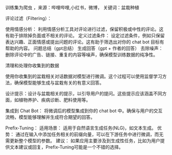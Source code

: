 
  训练集为爬虫 ，来源：哔哩哔哩,小红书，微博，
  关键词：盆栽种植

  评论过滤（Filtering）：
  
  使用情感分析： 利用情感分析工具对评论进行过滤，保留积极或中性的评论。这有助于排除掉负面或不相关的评论。
  定义过滤条件： 设定过滤条件，例如只保留表达兴趣、正面情感或提出问题的评论。这有助于筛选出对你的 chat bot 目标有帮助的内容。
  问题总结（gpt总结）  生成回答（gpt + 作者的回答）
  去除噪声： 删除评论中的广告、链接、重复的内容等噪声，确保模型训练数据的纯净性。

  清理和处理你收集到的数据
  
  使用你收集到的盆栽相关对话数据对模型进行微调。这个过程可以使用监督学习方法，确保模型能够生成与盆栽有关的有意义回答。
  
  设计提示：设计与盆栽相关的提示，以引导用户的提问。这些提示应该涵盖不同方面，如植物养护、疾病诊断、肥料使用等。
  
  集成到 Chat Bot：
  将微调后的模型集成到你的 chat bot 中。确保与用户的交互流畅，模型能够理解并生成符合期望的回答。


  Prefix-Tuning：
      适用场景： 适用于自然语言生成任务(NLG)，如文本生成。
      优势： 通过在输入中添加任务相关的前缀向量，可以在下游任务中进行微调，而无需更新整个模型的参数。
      建议： 如果应用主要涉及到生成性任务，比如为用户提供文本建议或回复，Prefix-Tuning可能是一个不错的选择。
  


